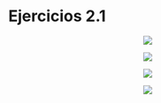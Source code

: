 # Ejercicios 2.1

<p align="center">
  <img src="https://i.postimg.cc/9FRxnz7f/imagen.png">
</p>

<p align="center">
  <img src="https://i.postimg.cc/QtzQQkSJ/imagen.png">
</p>

<p align="center">
  <img src="https://i.postimg.cc/xjbxscH1/imagen.png">
</p>

<p align="center">
  <img src="https://i.postimg.cc/44tP6jkK/imagen.png">
</p>
